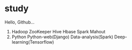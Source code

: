 # study
Hello, Github...

1. Hadoop ZooKeeper Hive Hbase Spark Mahout
2. Python Python-web(Django) Data-analysis(Spark) Deep-learning(Tensorflow)
